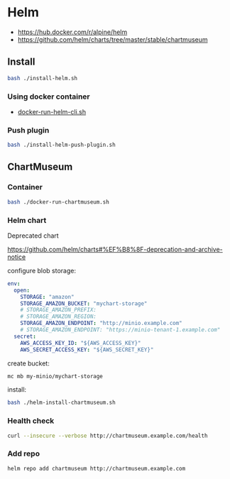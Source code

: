 # Helm

- https://hub.docker.com/r/alpine/helm
- https://github.com/helm/charts/tree/master/stable/chartmuseum

## Install

```bash
bash ./install-helm.sh
```

### Using docker container

- [docker-run-helm-cli.sh](/helm/docker-run-helm-cli.sh)

### Push plugin

```bash
bash ./install-helm-push-plugin.sh
```

## ChartMuseum

### Container

```bash
bash ./docker-run-chartmuseum.sh
```

### Helm chart

Deprecated chart

https://github.com/helm/charts#%EF%B8%8F-deprecation-and-archive-notice

configure blob storage:

```yaml
env:
  open:
    STORAGE: "amazon"
    STORAGE_AMAZON_BUCKET: "mychart-storage"
    # STORAGE_AMAZON_PREFIX:
    # STORAGE_AMAZON_REGION:
    STORAGE_AMAZON_ENDPOINT: "http://minio.example.com"
    # STORAGE_AMAZON_ENDPOINT: "https://minio-tenant-1.example.com"
  secret:
    AWS_ACCESS_KEY_ID: "${AWS_ACCESS_KEY}"
    AWS_SECRET_ACCESS_KEY: "${AWS_SECRET_KEY}"
```

create bucket:

```bash
mc mb my-minio/mychart-storage
```

install:

```bash
bash ./helm-install-chartmuseum.sh
```

### Health check

```bash
curl --insecure --verbose http://chartmuseum.example.com/health
```

### Add repo

```bash
helm repo add chartmuseum http://chartmuseum.example.com
```
